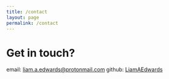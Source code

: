 ```yaml
---
title: /contact
layout: page
permalink: /contact
---
```


# Get in touch?

email: liam.a.edwards@protonmail.com
github: <a href="https://github.com/LiamAEdwards" target="_blank">LiamAEdwards</a>

